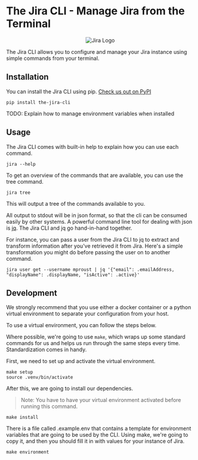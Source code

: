 # The Jira CLI - Manage Jira from the Terminal

<p align="center">
  <img src="https://raw.githubusercontent.com/jllovet/the-jira-cli/master/jira_logo.png" alt="Jira Logo"/>
</p>

The Jira CLI allows you to configure and manage your Jira instance using simple commands from your terminal.

## Installation

You can install the Jira CLI using pip. [Check us out on PyPI](https://pypi.org/project/the-jira-cli/)

```shell
pip install the-jira-cli
```

TODO: Explain how to manage environment variables when installed

## Usage

The Jira CLI comes with built-in help to explain how you can use each command.

```shell
jira --help
```

To get an overview of the commands that are available, you can use the tree command.

```shell
jira tree
```

This will output a tree of the commands available to you.

All output to stdout will be in json format, so that the cli can be consumed easily by other systems. A powerful command line tool for dealing with json is [jq](https://stedolan.github.io/jq/). The Jira CLI and jq go hand-in-hand together.

For instance, you can pass a user from the Jira CLI to jq to extract and transform information after you've retrieved it from Jira. Here's a simple transformation you might do before passing the user on to another command.

```shell
jira user get --username mproust | jq '{"email": .emailAddress, "displayName": .displayName, "isActive": .active}'
```

## Development

We strongly recommend that you use either a docker container or a python virtual environment to separate your configuration from your host.

To use a virtual environment, you can follow the steps below.

Where possible, we're going to use `make`, which wraps up some standard commands for us and helps us run through the same steps every time. Standardization comes in handy.

First, we need to set up and activate the virtual environment.

```shell
make setup
source .venv/bin/activate
```

After this, we are going to install our dependencies.
> Note: You have to have your virtual environment activated before running this command.

```shell
make install
```

There is a file called .example.env that contains a template for environment variables that are going to be used by the CLI. Using make, we're going to copy it, and then you should fill it in with values for your instance of Jira.

```shell
make environment
```
